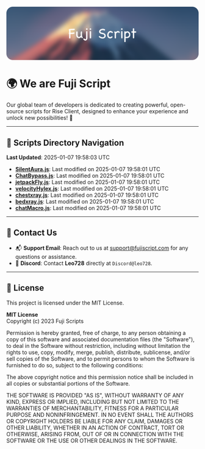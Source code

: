 ![Banner](.github/b.webp)

# 🌍 **We are Fuji Script**

Our global team of developers is dedicated to creating powerful, open-source scripts for Rise Client, designed to enhance your experience and unlock new possibilities! 🌟

---
<!-- SCRIPTS_NAVIGATION_START -->
## 📂 **Scripts Directory Navigation**

**Last Updated**: 2025-01-07 19:58:03 UTC

- **[SilentAura.js](scripts/SilentAura.js)**: Last modified on 2025-01-07 19:58:01 UTC
- **[ChatBypass.js](scripts/ChatBypass.js)**: Last modified on 2025-01-07 19:58:01 UTC
- **[jetpackFly.js](scripts/jetpackFly.js)**: Last modified on 2025-01-07 19:58:01 UTC
- **[velocityHylex.js](scripts/velocityHylex.js)**: Last modified on 2025-01-07 19:58:01 UTC
- **[chestxray.js](scripts/chestxray.js)**: Last modified on 2025-01-07 19:58:01 UTC
- **[bedxray.js](scripts/bedxray.js)**: Last modified on 2025-01-07 19:58:01 UTC
- **[chatMacro.js](scripts/chatMacro.js)**: Last modified on 2025-01-07 19:58:01 UTC

<!-- SCRIPTS_NAVIGATION_END -->

---

## 💬 **Contact Us**  
- 📬 **Support Email**: Reach out to us at [support@fujiscript.com](mailto:support@fujiscript.com) for any questions or assistance.  
- 💬 **Discord**: Contact **Leo728** directly at `Discord@leo728`.

---

## 📜 **License**

This project is licensed under the MIT License.  

**MIT License**  
Copyright (c) 2023 Fuji Scripts  

Permission is hereby granted, free of charge, to any person obtaining a copy of this software and associated documentation files (the "Software"), to deal in the Software without restriction, including without limitation the rights to use, copy, modify, merge, publish, distribute, sublicense, and/or sell copies of the Software, and to permit persons to whom the Software is furnished to do so, subject to the following conditions:  

The above copyright notice and this permission notice shall be included in all copies or substantial portions of the Software.  

THE SOFTWARE IS PROVIDED "AS IS", WITHOUT WARRANTY OF ANY KIND, EXPRESS OR IMPLIED, INCLUDING BUT NOT LIMITED TO THE WARRANTIES OF MERCHANTABILITY, FITNESS FOR A PARTICULAR PURPOSE AND NONINFRINGEMENT. IN NO EVENT SHALL THE AUTHORS OR COPYRIGHT HOLDERS BE LIABLE FOR ANY CLAIM, DAMAGES OR OTHER LIABILITY, WHETHER IN AN ACTION OF CONTRACT, TORT OR OTHERWISE, ARISING FROM, OUT OF OR IN CONNECTION WITH THE SOFTWARE OR THE USE OR OTHER DEALINGS IN THE SOFTWARE.  
